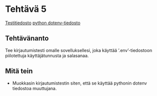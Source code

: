 # Tehtävä 5

[Testitiedosto](https://github.com/jonathan0079/Projekti_WEBDEV/blob/projekti-terveyssovelluksen-kehitys/tests/Login_env_test.robot)
[python dotenv-tiedosto](https://github.com/jonathan0079/Projekti_WEBDEV/blob/projekti-terveyssovelluksen-kehitys/tests/load_env.py)

## Tehtävänanto
Tee kirjautumistesti omalle sovelluksellesi, joka käyttää ’.env’-tiedostoon piilotettuja
käyttäjätunnusta ja salasanaa.

## Mitä tein
- Muokkasin kirjautumistestin siten, että se käyttää pythonin dotenv tiedostoa muuttujana.
